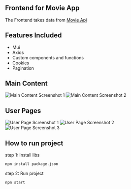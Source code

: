 ## Frontend for Movie App

The Frontend takes data from [Movie Api](https://github.com/Mirtin/movie-api)

## Features Included
- Mui
- Axios
- Custom components and functions
- Cookies
- Pagination


## Main Content

![Main Content Screenshot 1](https://github.com/user-attachments/assets/04325a3b-85b1-4f8f-af4b-f900ba8f4922)
![Main Content Screenshot 2](https://github.com/user-attachments/assets/f48c9599-ef55-48e6-8bc2-af965c6a6816)

## User Pages

![User Page Screenshot 1](https://github.com/user-attachments/assets/2e177803-1d44-4935-a864-82c58a7e2a3f)
![User Page Screenshot 2](https://github.com/user-attachments/assets/37983975-6aea-4e42-a2da-205fa97b5f13)
![User Page Screenshot 3](https://github.com/user-attachments/assets/75072be4-a4b7-4a6c-b1e8-361f06658b07)


## How to run project
step 1: Install libs
```sh
npm install package.json
```
step 2: Run project
```sh
npm start
```

